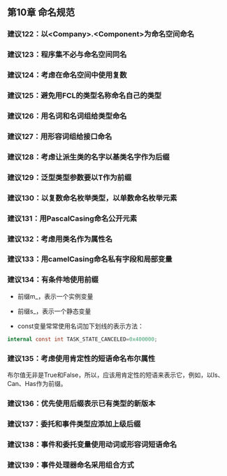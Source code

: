 ## 第10章 命名规范

### 建议122：以\<Company>.\<Component>为命名空间命名

### 建议123：程序集不必与命名空间同名

### 建议124：考虑在命名空间中使用复数

### 建议125：避免用FCL的类型名称命名自己的类型

### 建议126：用名词和名词组给类型命名

### 建议127：用形容词组给接口命名

### 建议128：考虑让派生类的名字以基类名字作为后缀

### 建议129：泛型类型参数要以T作为前缀

### 建议130：以复数命名枚举类型，以单数命名枚举元素

### 建议131：用PascalCasing命名公开元素

### 建议132：考虑用类名作为属性名

### 建议133：用camelCasing命名私有字段和局部变量

### 建议134：有条件地使用前缀

* 前缀m_，表示一个实例变量

* 前缀s_，表示一个静态变量

* const变量常常使用名词加下划线的表示方法：

```c#
internal const int TASK_STATE_CANCELED=0x400000;
```

### 建议135：考虑使用肯定性的短语命名布尔属性

布尔值无非是True和False，所以，应该用肯定性的短语来表示它，例如，以Is、Can、Has作为前缀。

### 建议136：优先使用后缀表示已有类型的新版本

### 建议137：委托和事件类型应添加上级后缀

### 建议138：事件和委托变量使用动词或形容词短语命名

### 建议139：事件处理器命名采用组合方式

